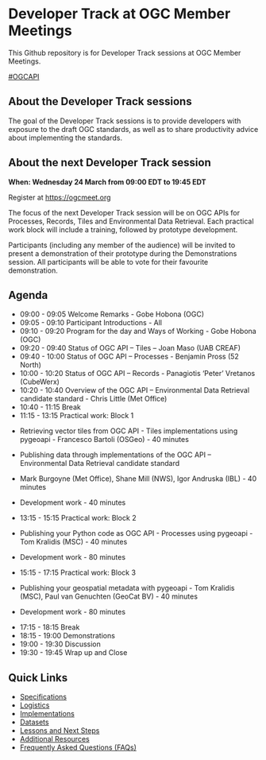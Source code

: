 # Developer Track at OGC Member Meetings



This Github repository is for Developer Track sessions at OGC Member Meetings.

[#OGCAPI](https://twitter.com/hashtag/OGCAPI)


About the Developer Track sessions
----------------

The goal of the Developer Track sessions is to provide developers with exposure to the draft OGC standards, as well as to share productivity advice about implementing the standards.

About the next Developer Track session
----------------

**When: Wednesday 24 March from 09:00 EDT to 19:45 EDT**

Register at https://ogcmeet.org

The focus of the next Developer Track session will be on OGC APIs for Processes, Records, Tiles and Environmental Data Retrieval. Each practical work block will include a training, followed by prototype development.

Participants (including any member of the audience) will be invited to present a demonstration of their prototype during the Demonstrations session. All participants will be able to vote for their favourite demonstration.



Agenda
------

* 09:00 - 09:05 Welcome Remarks - Gobe Hobona (OGC)
* 09:05 - 09:10 Participant Introductions - All
* 09:10 - 09:20 Program for the day and Ways of Working - Gobe Hobona (OGC)
* 09:20 - 09:40 Status of OGC API – Tiles – Joan Maso (UAB CREAF)
* 09:40 - 10:00 Status of OGC API – Processes - Benjamin Pross (52 North)
* 10:00 - 10:20 Status of OGC API – Records - Panagiotis ‘Peter’ Vretanos (CubeWerx)
* 10:20 - 10:40 Overview of the OGC API – Environmental Data Retrieval candidate standard - Chris Little (Met Office)
* 10:40 - 11:15 Break
* 11:15 - 13:15 Practical work: Block 1

- Retrieving vector tiles from OGC API - Tiles implementations using pygeoapi - Francesco Bartoli (OSGeo) - 40 minutes

-	Publishing data through implementations of the OGC API – Environmental Data Retrieval candidate standard

- Mark Burgoyne (Met Office), Shane Mill (NWS), Igor Andruska (IBL) - 40 minutes

-	Development work - 40 minutes

* 13:15 - 15:15 Practical work: Block 2

-	Publishing your Python code as OGC API - Processes using pygeoapi - Tom Kralidis (MSC) - 40 minutes

-	Development work - 80 minutes

* 15:15 - 17:15 Practical work: Block 3

-	Publishing your geospatial metadata with pygeoapi - Tom Kralidis (MSC), Paul van Genuchten (GeoCat BV) - 40 minutes

-	Development work - 80 minutes

* 17:15 - 18:15 Break
* 18:15 - 19:00 Demonstrations
* 19:00 - 19:30 Discussion
* 19:30 - 19:45 Wrap up and Close

Quick Links
------

* [Specifications](./specs.adoc)
* [Logistics](./logistics.adoc)
* [Implementations](./implementations.adoc)
* [Datasets](./Shared_Datasets/README.md)
* [Lessons and Next Steps](./lessonsAndNextSteps.adoc)
* [Additional Resources](./additionalResources.adoc)
* [Frequently Asked Questions (FAQs)](./FAQ.adoc)
